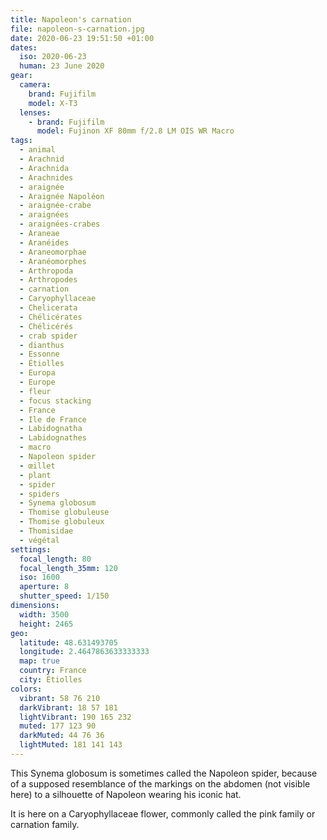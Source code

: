 ```yaml
---
title: Napoleon's carnation
file: napoleon-s-carnation.jpg
date: 2020-06-23 19:51:50 +01:00
dates:
  iso: 2020-06-23
  human: 23 June 2020
gear:
  camera:
    brand: Fujifilm
    model: X-T3
  lenses:
    - brand: Fujifilm
      model: Fujinon XF 80mm f/2.8 LM OIS WR Macro
tags:
  - animal
  - Arachnid
  - Arachnida
  - Arachnides
  - araignée
  - Araignée Napoléon
  - araignée-crabe
  - araignées
  - araignées-crabes
  - Araneae
  - Aranéides
  - Araneomorphae
  - Aranéomorphes
  - Arthropoda
  - Arthropodes
  - carnation
  - Caryophyllaceae
  - Chelicerata
  - Chélicérates
  - Chélicérés
  - crab spider
  - dianthus
  - Essonne
  - Étiolles
  - Europa
  - Europe
  - fleur
  - focus stacking
  - France
  - Ile de France
  - Labidognatha
  - Labidognathes
  - macro
  - Napoleon spider
  - œillet
  - plant
  - spider
  - spiders
  - Synema globosum
  - Thomise globuleuse
  - Thomise globuleux
  - Thomisidae
  - végétal
settings:
  focal_length: 80
  focal_length_35mm: 120
  iso: 1600
  aperture: 8
  shutter_speed: 1/150
dimensions:
  width: 3500
  height: 2465
geo:
  latitude: 48.631493705
  longitude: 2.4647863633333333
  map: true
  country: France
  city: Étiolles
colors:
  vibrant: 58 76 210
  darkVibrant: 18 57 181
  lightVibrant: 190 165 232
  muted: 177 123 90
  darkMuted: 44 76 36
  lightMuted: 181 141 143
---
```


This Synema globosum is sometimes called the Napoleon spider, because of a supposed resemblance of the markings on the abdomen (not visible here) to a silhouette of Napoleon wearing his iconic hat.

It is here on a Caryophyllaceae flower, commonly called the pink family or carnation family.
